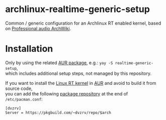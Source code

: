 # archlinux-realtime-generic-setup

Common / generic configuration for an Archlinux RT enabled kernel,
based on [Professional audio ArchWiki].

# Installation

Only by using the related [AUR package], e.g.: `yay -S realtime-generic-setup`,\
which includes additional setup steps, not managed by this repository.

If you want to install the [Linux RT kernel] in [AUR] and avoid to build it from source code,\
you can add the following [package repository] at the end of `/etc/pacman.conf`:

```
[dvzrv]
Server = https://pkgbuild.com/~dvzrv/repo/$arch
```

[Professional audio ArchWiki]: https://wiki.archlinux.org/index.php/Professional_audio#System_configuration
[AUR package]: https://aur.archlinux.org/packages/realtime-generic-setup
[Linux RT kernel]: https://aur.archlinux.org/packages/?O=0&K=linux-rt&do_Search=Go
[AUR]: https://wiki.archlinux.org/index.php/Professional_audio#AUR
[package repository]: https://wiki.archlinux.org/index.php/Unofficial_user_repositories#dvzrv
